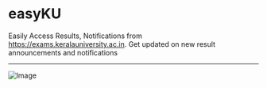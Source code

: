 # easyKU

Easily Access Results, Notifications from https://exams.keralauniversity.ac.in. Get updated on new result announcements and notifications

---
![Image](https://serving.photos.photobox.com/542390966ce37ff4a25831e7a7f71087f5ff329fa6bf6828583b5640afdccea36f700c37.jpg)